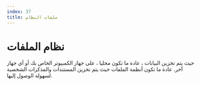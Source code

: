 ```yaml
---
index: 37
title: ملفات النظام
---
```

# نظام الملفات

حيث يتم تخزين البيانات ، عادة ما تكون محليا ، على جهاز الكمبيوتر الخاص بك أو أي جهاز آخر. عادة ما تكون أنظمة الملفات حيث يتم تخزين المستندات والمذكرات الشخصية لسهولة الوصول إليها.